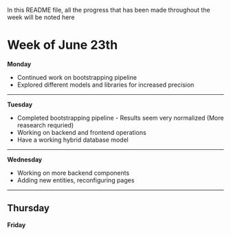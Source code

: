 In this README file, all the progress that has been made throughout the week will be noted here

# Week of June 23th
**Monday**
- Continued work on bootstrapping pipeline
- Explored different models and libraries for increased precision
---
**Tuesday**
- Completed bootstrapping pipeline - Results seem very normalized (More reasearch requried)
- Working on backend and frontend operations
- Have a working hybrid database model
---
**Wednesday**
- Working on more backend components
- Adding new entities, reconfiguring pages
---
**Thursday**
---
**Friday**


